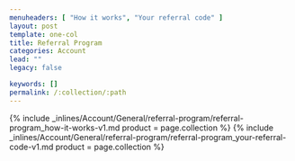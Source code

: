 ```yaml
---
menuheaders: [ "How it works", "Your referral code" ]
layout: post
template: one-col
title: Referral Program
categories: Account
lead: ""
legacy: false

keywords: []
permalink: /:collection/:path
---
```





<a href="#how-it-works"></a>{% include _inlines/Account/General/referral-program/referral-program_how-it-works-v1.md  product = page.collection %}
<a href="#your-referral-code"></a>{% include _inlines/Account/General/referral-program/referral-program_your-referral-code-v1.md  product = page.collection %}